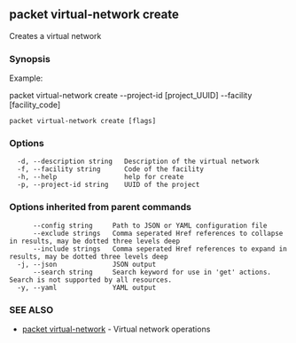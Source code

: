## packet virtual-network create

Creates a virtual network

### Synopsis

Example:

packet virtual-network create --project-id [project_UUID] --facility [facility_code]



```
packet virtual-network create [flags]
```

### Options

```
  -d, --description string   Description of the virtual network
  -f, --facility string      Code of the facility
  -h, --help                 help for create
  -p, --project-id string    UUID of the project
```

### Options inherited from parent commands

```
      --config string     Path to JSON or YAML configuration file
      --exclude strings   Comma seperated Href references to collapse in results, may be dotted three levels deep
      --include strings   Comma seperated Href references to expand in results, may be dotted three levels deep
  -j, --json              JSON output
      --search string     Search keyword for use in 'get' actions. Search is not supported by all resources.
  -y, --yaml              YAML output
```

### SEE ALSO

* [packet virtual-network](packet_virtual-network.md)	 - Virtual network operations

